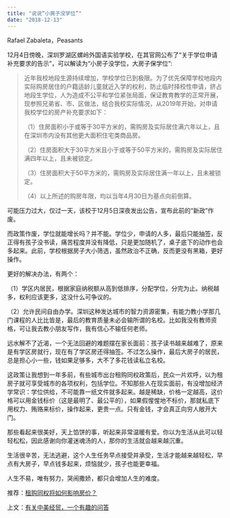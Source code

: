 ```yaml
---
title: "说说“小房子没学位”"
date: "2018-12-13"
---
```


Rafael Zabaleta，Peasants

12月4日傍晚，深圳罗湖区螺岭外国语实验学校，在其官网公布了“关于学位申请补充要求的告示”，可以解读为“小房子没学位，大房子保学位”:

> 近年我校地段生源持续增加，学校学位已到极限。为了优先保障学校地段内实际购房居住的户籍适龄儿童就近入学的权利，防止临时择校性申请，挤占地段生学位，人为造成不公平和学位紧张局面，保证教育教学的正常开展，现参照兄弟省、市、区做法，结合我校实际情况，从2019年开始，对申请我校学位的房产补充要求如下：
> 
> （1）住房面积小于或等于30平方米的，需购房及实际居住满六年以上，且在深圳市内没有其他更大面积住宅类商品房。
> 
> （2）住房面积大于30平方米且小于或等于50平方米的，需购房及实际居住满四年以上，且未被锁定。
> 
> （3）住房面积大于50平方米的，需购房及实际居住满一年以上，且未被锁定。
> 
> （4）以上所述的购房年限，均以当年4月30日为基点向前倒算。

可能压力过大，仅过一天，该校于12月5日深夜发出公告，宣布此前的“新政”作废。

而政策作废，学位就能增长吗？并不能。学位少，申请的人多，最后只能抽签，反正得有孩子没书读，痛苦程度并没有降低，只是更加随机了，桌子底下的动作也会多起来。此前，学校根据房子大小筛选，虽然政治不正确，反而更没有黑箱，更好操作。

更好的解决办法，有两个：

（1）学区内居民，根据家庭纳税额从高到低排序，分配学位，分完为止。纳税越多，权利应该更多，这没什么可争议的。

（2）允许民间自由办学。深圳这种发达城市的智力资源密集，有能力教小学那几门课程的人比比皆是，最后的教育质量未必会输所谓的名校。比如我没有教师资格，可让我去教小朋友写作，我有信心不输任何老师。

远水解不了近渴，一个无法回避的难题摆在家长面前：孩子读书越来越难了，原来是有学区房就行，现在有了学区房还得抽签。不过怎么操作，最后大房子的居民，总是担心小一些，钱如果足够多，大不了多花钱读私立名校。

这政策让我想到一年多前，有些城市出台租购同权政策后，民众一片欢呼，以为租房子就可享受城市的各项权利，包括学位。不知那些人在现实面前，有没增加经济学常识：学位供给，不可能靠一纸文件就多起来。越是稀缺，价格一定越高，这价格可以用金钱标价（这是最明了、最公平的），如果假惺惺地不标价，那就私底下用权力、贿赂来标价，操作起来，更贵一点。只有金钱，才会真正向穷人敞开大门。

那些看起来很美好，天上馅饼的事，听起来非常温暖有爱。你以为生活从此可以轻轻松松，因此感谢向你灌迷魂汤的人，那你的生活就会越来越沉重。

生活很辛苦，无法逃避，这个人生任务早点接受并承受，生活才能越来越轻松，早点有大房子，早点钱多起来，烦恼就少，孩子也能更幸福。

人生不易，唯有努力，哭闹撒娇，都只会增加人生的难度。

推荐：[租购同权将如何影响房价？](http://mp.weixin.qq.com/s?__biz=MjM5NDU0Mjk2MQ==&mid=2651623273&idx=1&sn=71f250b61be0a064b74c7ca5196bed14&chksm=bd7e0b778a0982618f35bd4a04cce90ea696109e89792a0a3c551f425ead7bd080f70d3b9732&scene=21#wechat_redirect)

上文：[有关中美经贸，一个有趣的问答](http://mp.weixin.qq.com/s?__biz=MjM5NDU0Mjk2MQ==&mid=2651631823&idx=1&sn=d178b6a638e08250c1146feff4bf7a08&chksm=bd7e34d18a09bdc751756cb279c88eeecb9efe8a33951977580c219e4f6035b1c4c2cd03166e&scene=21#wechat_redirect)
